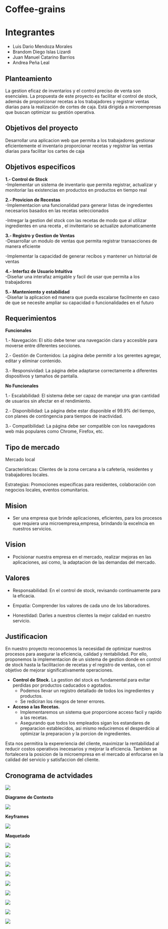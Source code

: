 # Coffee-grains

# Integrantes

- Luis Dario Mendoza Morales
- Brandom Diego Islas Lizardi
- Juan Manuel Catarino Barrios
- Andrea Peña Leal

## Planteamiento

La gestion eficaz de inventarios y el control preciso de venta son esenciales. La propuesta de este proyecto es facilitar el control de stock, además de proporcionar recetas a los trabajadores y registrar ventas diarias para la realización de cortes de caja. Está dirigida a microempresas que buscan optimizar su gestión operativa.


## Objetivos del proyecto

Desarrollar una aplicacion web que permita a los trabajadores gestionar eficientemente el inventario proporcionar recetas y registrar las ventas diarias para facilitar los cartes de caja 

## Objetivos especificos 

**1.- Control de Stock**   
-Implementar un sistema de inventario que permita registrar, actualizar y monitoriar las existencias en productos en productos en tiempo real 

**2.- Provicion de Recestas**  
-Implementacion una funcionalidad para generar listas de ingredientes necesarios basados en las recetas seleccionados

-Intregar la gestion del stock con las recetas de modo que al utilizar ingredientes en una receta , el invitentario se actualize automaticamente  

**3.- Registro y Gestion de Ventas**  
-Desarrollar un modulo de ventas que permita registrar transacciones de manera eficiente 

-Implementar la capacidad de generar recibos  y mantener un historial de ventas  

**4.- Interfaz de Usuario Intuitiva**    
-Diseñar una interafaz amigable y facil de usar que permita a los trabajadores   

**5.- Manteniemto y estabilidad**  
-Diseñar la aplicacion ed manera que pueda escalarse facilmente en caso de que se necesite ampliar su capacidad o funcionalidades en el futuro  

## Requerimientos

**Funcionales**

1.- Navegación: El sitio debe tener una navegación clara y accesible para moverse entre diferentes secciones.

2.- Gestión de Contenidos: La página debe permitir a los gerentes agregar, editar y eliminar contenido.

3.- Responsividad: La página debe adaptarse correctamente a diferentes dispositivos y tamaños de pantalla.

**No Funcionales**

1.- Escalabilidad: El sistema debe ser capaz de manejar una gran cantidad de usuarios sin afectar en el rendimiento.

2.- Disponibilidad: La página debe estar disponible el 99.9% del tiempo, con planes de contingencia para tiempos de inactividad.

3.- Compatibilidad: La página debe ser compatible con los navegadores web más populares como Chrome, Firefox, etc.

## Tipo de mercado

Mercado local

Características: Clientes de la zona cercana a la cafetería, residentes y trabajadores locales.

Estrategias: Promociones específicas para residentes, colaboración con negocios locales, eventos comunitarios.

## Mision 

- Ser una empresa que brinde aplicaciones, eficientes, para los procesos que requiera una microempresa,empresa, brindando la excelncia en nuestros servicios.

## Vision 

- Pocisionar nuestra empresa en el mercado, realizar mejoras en las aplicaciones, asi como, la adaptacion de las demandas del mercado.

## Valores
- Responsabilidad: En el control de stock, revisando continuamente para la eficacia.

- Empatia: Comprender los valores de cada uno de los laboradores.

- Honestidad: Darles a nuestros clientes la mejor calidad en nuestro servicio.

## Justificacion

En nuestro proyecto reconocemos la necesidad de optimizar nuestros procesos para asegurar la eficiencia, calidad y rentabilidad. Por ello, proponemos la implementacion de un sistema de gestion donde en control de stock hasta la facilitacion de recetas y el registro de ventas, con el objetivo de mejorar significativamente operaciones.
- **Control de Stock.**
La gestion del stock es fundamental para evitar perdidas por productos caducados o agotados.
  - Podemos llevar un registro detallado de todos los ingredientes y productos.
  - Se rediciran los riesgos de tener errores.
- **Acceso a las Recetas.**
  - Implementaremos un sistema que proporcione acceso facil y rapido a las recetas.
  - Asegurando que todos los empleados sigan los estandares de preparacion establecidos, asi mismo reduciremos el desperdicio al optimizar la preparacion y la porcion de ingredientes.
    
Esta nos permitira la expereriencia del cliente, maximizar la rentabilidad al reducir costos operativos inecesarios y mejorar la eficiencia. Tambien se fortalecera la posicion de la microempresa en el mercado al enfocarse en la calidad del servicio y satisfaccion del cliente.

## Cronograma de actvidades

![](https://github.com/jcatarinoB/Coffee-grains/blob/main/Cronograma%20de%20actvidades.png)


**Diagrame de Contexto**

![](https://github.com/jcatarinoB/Coffee-grains/blob/main/Diagrama.png)

**Keyframes**

![](https://github.com/jcatarinoB/Coffee-grains/blob/main/Keyframes.jpg)



**Maquetado**

![](https://github.com/jcatarinoB/Coffee-grains/blob/main/1.png)

![](https://github.com/jcatarinoB/Coffee-grains/blob/main/2.png)

![](https://github.com/jcatarinoB/Coffee-grains/blob/main/3.png)

![](https://github.com/jcatarinoB/Coffee-grains/blob/main/4.png)

![](https://github.com/jcatarinoB/Coffee-grains/blob/main/5.png)

![](https://github.com/jcatarinoB/Coffee-grains/blob/main/6.png)

![](https://github.com/jcatarinoB/Coffee-grains/blob/main/7.png)

![](https://github.com/jcatarinoB/Coffee-grains/blob/main/8.png)

![](https://github.com/jcatarinoB/Coffee-grains/blob/main/9.png)




